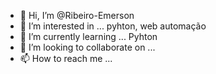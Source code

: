 - 👋 Hi, I’m @Ribeiro-Emerson
- 👀 I’m interested in ... pyhton, web automação
- 🌱 I’m currently learning ... Pyhton
- 💞️ I’m looking to collaborate on ...
- 📫 How to reach me ...

<!---
Ribeiro-Emerson/Ribeiro-Emerson is a ✨ special ✨ repository because its `README.md` (this file) appears on your GitHub profile.
You can click the Preview link to take a look at your changes.
--->
